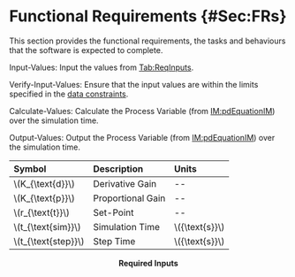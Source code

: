# Functional Requirements {#Sec:FRs}

This section provides the functional requirements, the tasks and behaviours that the software is expected to complete.

<div id="inputValues"></div>

Input-Values: Input the values from [Tab:ReqInputs](./SecFRs.md#Table:ReqInputs).

<div id="verifyInputs"></div>

Verify-Input-Values: Ensure that the input values are within the limits specified in the [data constraints](./SecDataConstraints.md#Sec:DataConstraints).

<div id="calculateValues"></div>

Calculate-Values: Calculate the Process Variable (from [IM:pdEquationIM](./SecIMs.md#IM:pdEquationIM)) over the simulation time.

<div id="outputValues"></div>

Output-Values: Output the Process Variable (from [IM:pdEquationIM](./SecIMs.md#IM:pdEquationIM)) over the simulation time.

<div id="Table:ReqInputs"></div>

|Symbol                |Description      |Units           |
|:---------------------|:----------------|:---------------|
|\\(K\_{\text{d}}\\)   |Derivative Gain  |--              |
|\\(K\_{\text{p}}\\)   |Proportional Gain|--              |
|\\(r\_{\text{t}}\\)   |Set-Point        |--              |
|\\(t\_{\text{sim}}\\) |Simulation Time  |\\({\text{s}}\\)|
|\\(t\_{\text{step}}\\)|Step Time        |\\({\text{s}}\\)|

**<p align="center">Required Inputs</p>**
